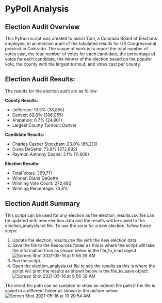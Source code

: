 # PyPoll Analysis

## Election Audit Overview
This Python script was created to assist Tom, a Colorado Board of Elections employee, in an election audit of the tabulated results for US Congressional precinct in Colorado. The scope of work is to report the total number of votes cast, the total number of votes for each candidate, the percentage of votes for each candidate, the winner of the election based on the popular vote, the county with the largest turnout, and votes cast per county.

## Election Audit Results: 
The results for the election audit are as follow:

**County Results:**
 * Jefferson: 10.5% (38,855)
 * Denver: 82.8% (306,055)
 * Arapahoe: 6.7% (24,801)
 * Largest County Turnout: Denver

**Candidate Results:**
 * Charles Casper Stockham: 23.0% (85,213)
 * Diana DeGette: 73.8% (272,892)
 * Raymon Anthony Doane: 3.1% (11,606)

**Election Results:**
 * Total Votes: 369,711
 * Winner: Diana DeGette
 * Winning Vote Count: 272,892
 * Winning Percentage: 73.8%


## Election Audit Summary

This script can be used for any election as the election_results.csv file can be updated with new election data and the results will be saved to the election_analysis.txt file. To use the scrip for a new election, follow these steps:

 1. Update the election_results.csv file with the new election data.
 2. Save the file to the Resources folder as this is where the script will take the information from as shown below in the file_to_load object.
 ![Screen Shot 2021-05-16 at 9 56 39 AM](https://user-images.githubusercontent.com/17945476/118400956-c3d37500-b631-11eb-858f-e4d492b43340.png)
 3. Run the script.
 4. Open the election_analysis.txt file to see the results as this is where the script will print the results as shown below in the file_to_save object.
 ![Screen Shot 2021-05-16 at 9 56 39 AM](https://user-images.githubusercontent.com/17945476/118400956-c3d37500-b631-11eb-858f-e4d492b43340.png)
 

The direct file path can be updated to show an indirect file path if the file is saved to a different folder as shown in the picture below.
![Screen Shot 2021-05-16 at 10 20 54 AM](https://user-images.githubusercontent.com/17945476/118400974-db126280-b631-11eb-8487-c81cd22b1e42.png)
